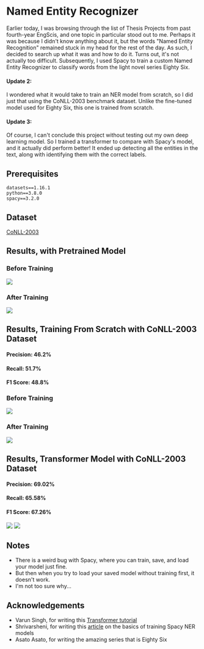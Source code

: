 # Named Entity Recognizer
Earlier today, I was browsing through the list of Thesis Projects from past fourth-year EngScis, and one topic in particular stood out to me. Perhaps it was because I didn't know anything about it, but the words "Named Entity Recognition" remained stuck in my head for the rest of the day. As such, I decided to search up what it was and how to do it. Turns out, it's not actually too difficult. Subsequently, I used Spacy to train a custom Named Entity Recognizer to classify words from the light novel series Eighty Six.

#### Update 2:
I wondered what it would take to train an NER model from scratch, so I did just that using the CoNLL-2003 benchmark dataset. Unlike the fine-tuned model used for Eighty Six, this one is trained from scratch. 

#### Update 3:
Of course, I can't conclude this project without testing out my own deep learning model. So I trained a transformer to compare with Spacy's model, and it actually did perform better! It ended up detecting all the entities in the text, along with identifying them with the correct labels.

## Prerequisites
```
datasets==1.16.1
python==3.8.0
spacy==3.2.0
```
## Dataset

<a href="https://huggingface.co/datasets/conll2003">CoNLL-2003</a>

## Results, with Pretrained Model

### Before Training
<img src="https://github.com/Chubbyman2/named_entity_recognition/blob/main/86_untrained_result.PNG">

### After Training
<img src="https://github.com/Chubbyman2/named_entity_recognition/blob/main/86_trained_result.PNG">

## Results, Training From Scratch with CoNLL-2003 Dataset

#### Precision: 46.2% 
#### Recall: 51.7% 
#### F1 Score: 48.8% 

### Before Training
<img src="https://github.com/Chubbyman2/named_entity_recognition/blob/main/spacy_untrained_result.PNG">

### After Training
<img src="https://github.com/Chubbyman2/named_entity_recognition/blob/main/spacy_trained_result.PNG">

## Results, Transformer Model with CoNLL-2003 Dataset

#### Precision: 69.02% 
#### Recall: 65.58%
#### F1 Score: 67.26%

<img src="https://github.com/Chubbyman2/named_entity_recognition/blob/main/transformer_trained_result.PNG">

<img src="https://github.com/Chubbyman2/named_entity_recognition/blob/main/ground_truth.PNG">

## Notes
* There is a weird bug with Spacy, where you can train, save, and load your model just fine.
* But then when you try to load your saved model without training first, it doesn't work.
* I'm not too sure why...

## Acknowledgements
* Varun Singh, for writing this <a href="https://keras.io/examples/nlp/ner_transformers/">Transformer tutorial</a>
* Shrivarsheni, for writing this <a href="https://www.machinelearningplus.com/nlp/training-custom-ner-model-in-spacy/">article</a> on the basics of training Spacy NER models
* Asato Asato, for writing the amazing series that is Eighty Six
